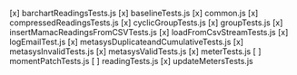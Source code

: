 [x] barchartReadingsTests.js
[x] baselineTests.js
[x] common.js
[x] compressedReadingsTests.js
[x] cyclicGroupTests.js
[x] groupTests.js
[x] insertMamacReadingsFromCSVTests.js
[x] loadFromCsvStreamTests.js
[x] logEmailTest.js
[x] metasysDuplicateandCumulativeTests.js
[x] metasysInvalidTests.js
[x] metasysValidTests.js
[x] meterTests.js
[ ] momentPatchTests.js
[ ] readingTests.js
[x] updateMetersTests.js
